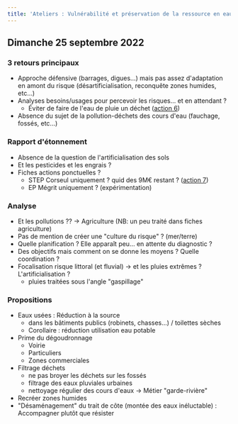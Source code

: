 ```yaml
---
title: 'Ateliers : Vulnérabilité et préservation de la ressource en eau'
---
```


## Dimanche 25 septembre 2022

### 3 retours principaux
- Approche défensive (barrages, digues…) mais pas assez d'adaptation en amont du risque (désartificialisation, reconquête zones humides, etc…)
- Analyses besoins/usages pour percevoir les risques… et en attendant ?
  - Éviter de faire de l'eau de pluie un déchet ([action 6](https://plan-climat.vigiliantes.fr/actions/fiche06/))
- Absence du sujet de la pollution-déchets des cours d'eau (fauchage, fossés, etc…)

### Rapport d'étonnement
- Absence de la question de l'artificialisation des sols
- Et les pesticides et les engrais ?
- Fiches actions ponctuelles ?
  - STEP Corseul uniquement ? quid des 9M€ restant ? ([action 7](https://plan-climat.vigiliantes.fr/actions/fiche07/))
  - EP Mégrit uniquement ? (expérimentation)

### Analyse
- Et les pollutions ?? -> Agriculture (NB: un peu traité dans fiches agriculture)
- Pas de mention de créer une "culture du risque" ? (mer/terre)
- Quelle planification ? Elle apparaît peu… en attente du diagnostic ?
- Des objectifs mais comment on se donne les moyens ? Quelle coordination ?
- Focalisation risque littoral (et fluvial) -> et les pluies extrêmes ? L'artificialisation ?
  - pluies traitées sous l'angle "gaspillage"

### Propositions
- Eaux usées : Réduction à la source
  - dans les bâtiments publics (robinets, chasses…) / toilettes sèches
  - Corollaire : réduction utilisation eau potable
- Prime du dégoudronnage
  - Voirie
  - Particuliers
  - Zones commerciales
- Filtrage déchets
  - ne pas broyer les déchets sur les fossés
  - filtrage des eaux pluviales urbaines
  - nettoyage régulier des cours d'eaux -> Métier "garde-rivière"
- Recréer zones humides
- "Désaménagement" du trait de côte (montée des eaux inéluctable) : Accompagner plutôt que résister
